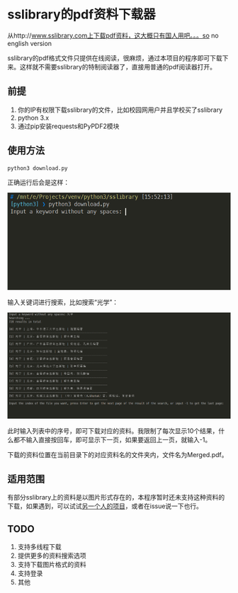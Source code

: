 # sslibrary的pdf资料下载器
从http://www.sslibrary.com上下载pdf资料，这大概只有国人用吧。。。so no english version

sslibrary的pdf格式文件只提供在线阅读，很麻烦，通过本项目的程序即可下载下来。这样就不需要sslibrary的特制阅读器了，直接用普通的pdf阅读器打开。

## 前提

1. 你的IP有权限下载sslibrary的文件，比如校园网用户并且学校买了sslibrary
2. python 3.x
3. 通过pip安装requests和PyPDF2模块

## 使用方法

```bash
python3 download.py
```

正确运行后会是这样：

![](./readme/1.png)

输入关键词进行搜索，比如搜索“光学”：

![](./readme/2.png)

此时输入列表中的序号，即可下载对应的资料。我限制了每次显示10个结果，什么都不输入直接按回车，即可显示下一页，如果要返回上一页，就输入-1。

下载的资料位置在当前目录下的对应资料名的文件夹内，文件名为Merged.pdf。

## 适用范围

有部分sslibrary上的资料是以图片形式存在的，本程序暂时还未支持这种资料的下载，如果遇到，可以试试[另一个人的项目](https://github.com/zamlty/sslibrary-downloader)，或者在issue说一下也行。

## TODO

1. 支持多线程下载
2. 提供更多的资料搜索选项
3. 支持下载图片格式的资料
4. 支持登录
4. 其他